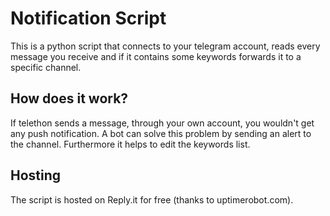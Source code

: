 # Notification Script
This is a python script that connects to your telegram account, reads every message you receive and if it contains some keywords forwards it to a specific channel.

## How does it work?
If telethon sends a message, through your own account, you wouldn't get any push notification. 
A bot can solve this problem by sending an alert to the channel. Furthermore it helps to edit the keywords list.

## Hosting
The script is hosted on Reply.it for free (thanks to uptimerobot.com).
